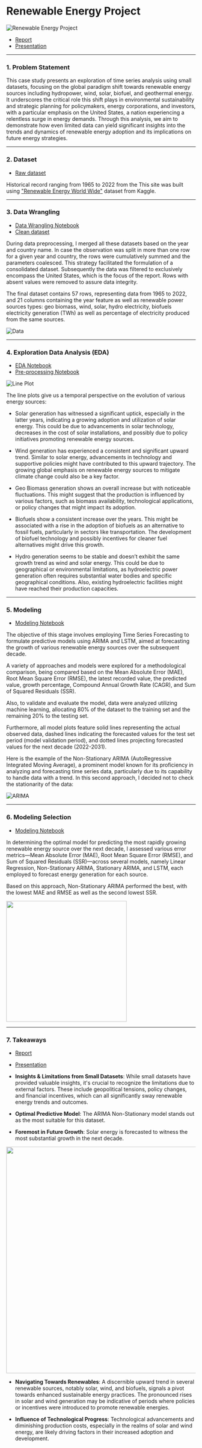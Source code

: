 # Renewable Energy Project

![Renewable Energy Project](https://github.com/daistarr/Renewable_Energy_Project/blob/3d20d9e459848fd468fe8ec3a55a1b8109bf3d0a/Banner.png)

* [Report](4_Modeling/5_Report/Report.pdf)
* [Presentation](6_Presentation/Presentation.pdf)
---

### 1. Problem Statement 

This case study presents an exploration of time series analysis using small datasets, focusing on the global paradigm shift towards renewable energy sources including hydropower, wind, solar, biofuel, and geothermal energy. It underscores the critical role this shift plays in environmental sustainability and strategic planning for policymakers, energy corporations, and investors, with a particular emphasis on the United States, a nation experiencing a relentless surge in energy demands. Through this analysis, we aim to demonstrate how even limited data can yield significant insights into the trends and dynamics of renewable energy adoption and its implications on future energy strategies.

---

### 2. Dataset

* [Raw dataset](0_data)

Historical record ranging from 1965 to 2022 from the This site was built using ["Renewable Energy World Wide"](https://www.kaggle.com/datasets/belayethossainds/renewable-energy-world-wide-19652022) dataset from Kaggle.

---

### 3. Data Wrangling

* [Data Wrangling Notebook](1_Wrangling/Capstone2_wrangling.ipynb)
* [Clean dataset](1_Wrangling/merged_usa_dataset.csv)

During data preprocessing, I merged all these datasets based on the year and country name. In case the observation was split in more than one row for a given year and country, the rows were cumulatively summed and the parameters coalesced. This strategy facilitated the formulation of a consolidated dataset. Subsequently the data was filtered to exclusively encompass the United States, which is the focus of the report. Rows with absent values were removed to assure data integrity.

The final dataset contains 57 rows, representing data from 1965 to 2022, and 21 columns containing the year feature as well as renewable power sources types: geo biomass, wind, solar, hydro electricity, biofuels electricity generation (TWh) as well as percentage of electricity produced from the same sources.

![Data](https://github.com/daistarr/Renewable_Energy_Project/blob/fc387f02635a7b58a980e8c8eac4e4bd85e89d1d/1_Wrangling/data.png)

---

### 4. Exploration Data Analysis (EDA)

* [EDA Notebook](2_EDA/Capstone2_EDA.ipynb)
* [Pre-processing Notebook](3_Preprocessing/Capstone2_Preprocessing.ipynb)

![Line Plot](https://github.com/daistarr/Renewable_Energy_Project/blob/fc387f02635a7b58a980e8c8eac4e4bd85e89d1d/2_EDA/EDA_figures/year.png)

The line plots give us a temporal perspective on the evolution of various energy sources:

* Solar generation has witnessed a significant uptick, especially in the latter years, indicating a growing adoption and utilization of solar energy. This could be due to advancements in solar technology, decreases in the cost of solar installations, and possibly due to policy initiatives promoting renewable energy sources.

* Wind generation has experienced a consistent and significant upward trend. Similar to solar energy, advancements in technology and supportive policies might have contributed to this upward trajectory. The growing global emphasis on renewable energy sources to mitigate climate change could also be a key factor.

* Geo Biomass generation shows an overall increase but with noticeable fluctuations. This might suggest that the production is influenced by various factors, such as biomass availability, technological applications, or policy changes that might impact its adoption.

* Biofuels show a consistent increase over the years. This might be associated with a rise in the adoption of biofuels as an alternative to fossil fuels, particularly in sectors like transportation. The development of biofuel technology and possibly incentives for cleaner fuel alternatives might drive this growth.

* Hydro generation seems to be stable and doesn’t exhibit the same growth trend as wind and solar energy. This could be due to geographical or environmental limitations, as hydroelectric power generation often requires substantial water bodies and specific geographical conditions. Also, existing hydroelectric facilities might have reached their production capacities.

---

### 5. Modeling

* [Modeling Notebook](4_Modeling/Capstone2_Modeling.ipynb)

The objective of this stage involves employing Time Series Forecasting to formulate predictive models using ARIMA and LSTM, aimed at forecasting the growth of various renewable energy sources over the subsequent decade. 

A variety of approaches and models were explored for a methodological comparison, being compared based on the Mean Absolute Error (MAE), Root Mean Square Error (RMSE), the latest recorded value, the predicted value, growth percentage, Compound Annual Growth Rate (CAGR), and Sum of Squared Residuals (SSR). 

Also, to validate and evaluate the model, data were analyzed utilizing machine learning, allocating 80% of the dataset to the training set and the remaining 20% to the testing set. 

Furthermore, all model plots feature solid lines representing the actual observed data, dashed lines indicating the forecasted values for the test set period (model validation period), and dotted lines projecting forecasted values for the next decade (2022-2031).

Here is the example of the Non-Stationary ARIMA (AutoRegressive Integrated Moving Average), a prominent model known for its proficiency in analyzing and forecasting time series data, particularly due to its capability to handle data with a trend. In this second approach, I decided not to check the stationarity of the data:

![ARIMA](https://github.com/daistarr/Renewable_Energy_Project/blob/a61d325991ead32fb731e7cb342cbebd6bf711c4/4_Modeling/Modeling_Figures/ARIMA2.png)

---

### 6. Modeling Selection

* [Modeling Notebook](4_Modeling/Capstone2_Modeling.ipynb)

In determining the optimal model for predicting the most rapidly growing renewable energy source over the next decade, I assessed various error metrics—Mean Absolute Error (MAE), Root Mean Square Error (RMSE), and Sum of Squared Residuals (SSR)—across several models, namely Linear Regression, Non-Stationary ARIMA, Stationary ARIMA, and LSTM, each employed to forecast energy generation for each source.

Based on this approach, Non-Stationary ARIMA performed the best, with the lowest MAE and RMSE as well as the second lowest SSR.

<img src="https://github.com/daistarr/Renewable_Energy_Project/blob/8a1b9fce22ab3f79cad79bffb131feb46c99b389/4_Modeling/Modeling_Figures/model_eval.png" width="320">

---

### 7. Takeaways

* [Report](4_Modeling/5_Report/Report.pdf)
* [Presentation](6_Presentation/Presentation.pdf)

* **Insights & Limitations from Small Datasets**: While small datasets have provided valuable insights, it's crucial to recognize the limitations due to external factors. These include geopolitical tensions, policy changes, and financial incentives, which can all significantly sway renewable energy trends and outcomes.
  
* **Optimal Predictive Model**: The ARIMA Non-Stationary model stands out as the most suitable for this dataset.

* **Foremost in Future Growth**: Solar energy is forecasted to witness the most substantial growth in the next decade.

<img src="https://github.com/daistarr/Renewable_Energy_Project/blob/228056c919da13d6fc047b5dfb0148a7e4e48dc4/4_Modeling/Modeling_Figures/renewable_energy.png" width="600">

* **Navigating Towards Renewables**: A discernible upward trend in several renewable sources, notably solar, wind, and biofuels, signals a pivot towards enhanced sustainable energy practices. The pronounced rises in solar and wind generation may be indicative of periods where policies or incentives were introduced to promote renewable energies.
  
* **Influence of Technological Progress**: Technological advancements and diminishing production costs, especially in the realms of solar and wind energy, are likely driving factors in their increased adoption and development.


